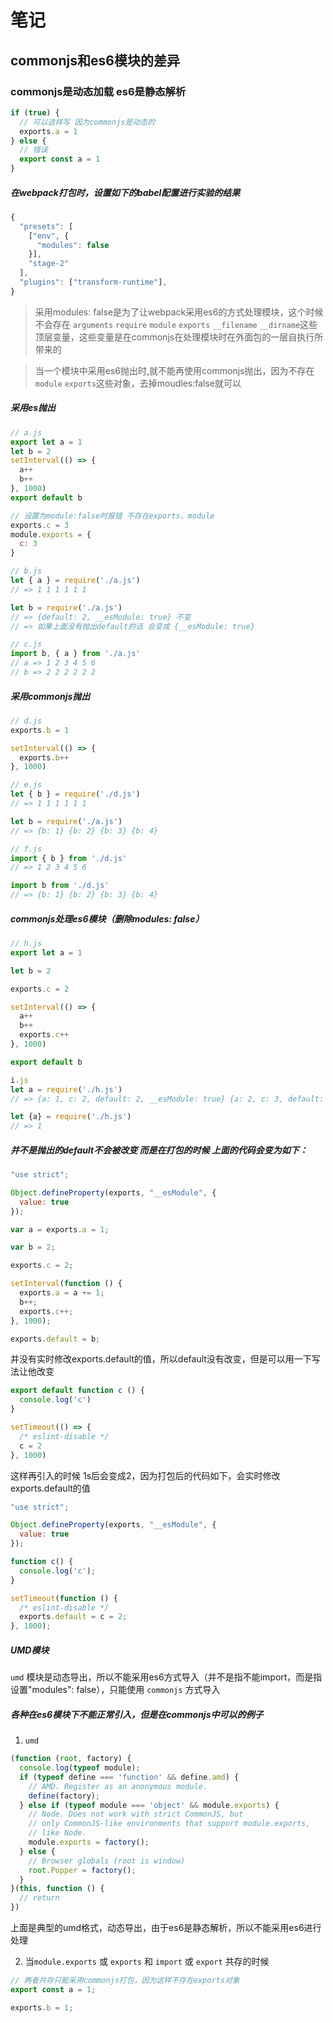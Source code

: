 # 笔记

## commonjs和es6模块的差异

### commonjs是动态加载 es6是静态解析

```js
if (true) {
  // 可以这样写 因为commonjs是动态的
  exports.a = 1
} else {
  // 错误
  export const a = 1
}
```

##### 在webpack打包时，设置如下的babel配置进行实验的结果

```js
{
  "presets": [
    ["env", {
      "modules": false
    }],
    "stage-2"
  ],
  "plugins": ["transform-runtime"],
}
```

> 采用modules: false是为了让webpack采用es6的方式处理模块，这个时候不会存在 `arguments` `require` `module` `exports` `__filename` `__dirname`这些顶层变量，这些变量是在commonjs在处理模块时在外面包的一层自执行所带来的

> 当一个模块中采用es6抛出时,就不能再使用commonjs抛出，因为不存在`module` `exports`这些对象，去掉moudles:false就可以

##### 采用es抛出
```js
// a.js
export let a = 1
let b = 2
setInterval(() => {
  a++
  b++
}, 1000)
export default b

// 设置为module:false时报错 不存在exports、module
exports.c = 3
module.exports = {
  c: 3
}
```

```js
// b.js
let { a } = require('./a.js')
// => 1 1 1 1 1 1

let b = require('./a.js')
// => {default: 2, __esModule: true} 不变
// => 如果上面没有抛出default的话 会变成 {__esModule: true}
```

```js
// c.js
import b, { a } from './a.js'
// a => 1 2 3 4 5 6
// b => 2 2 2 2 2 2
```


##### 采用commonjs抛出
```js
// d.js
exports.b = 1

setInterval(() => {
  exports.b++
}, 1000)
```

```js
// e.js
let { b } = require('./d.js')
// => 1 1 1 1 1 1

let b = require('./a.js')
// => {b: 1} {b: 2} {b: 3} {b: 4}
```

```js
// f.js
import { b } from './d.js'
// => 1 2 3 4 5 6

import b from './d.js'
// => {b: 1} {b: 2} {b: 3} {b: 4}
```

##### commonjs处理es6模块（删除modules: false）

```js
// h.js
export let a = 1

let b = 2

exports.c = 2

setInterval(() => {
  a++
  b++
  exports.c++
}, 1000)

export default b
```

```js
i.js
let a = require('./h.js')
// => {a: 1, c: 2, default: 2, __esModule: true} {a: 2, c: 3, default: 2, __esModule: true} {a: 3, c: 4, default: 2, __esModule: true}

let {a} = require('./h.js')
// => 1
```

##### 并不是抛出的default不会被改变 而是在打包的时候 上面的代码会变为如下：

```js
"use strict";

Object.defineProperty(exports, "__esModule", {
  value: true
});

var a = exports.a = 1;

var b = 2;

exports.c = 2;

setInterval(function () {
  exports.a = a += 1;
  b++;
  exports.c++;
}, 1000);

exports.default = b;
```

并没有实时修改exports.default的值，所以default没有改变，但是可以用一下写法让他改变

```js
export default function c () {
  console.log('c')
}

setTimeout(() => {
  /* eslint-disable */
  c = 2
}, 1000)
```

这样再引入的时候 1s后会变成2，因为打包后的代码如下，会实时修改exports.default的值

```js
"use strict";

Object.defineProperty(exports, "__esModule", {
  value: true
});

function c() {
  console.log('c');
}

setTimeout(function () {
  /* eslint-disable */
  exports.default = c = 2;
}, 1000);

```

##### UMD模块

`umd` 模块是动态导出，所以不能采用es6方式导入（并不是指不能import，而是指设置"modules": false），只能使用 `commonjs` 方式导入


##### 各种在es6模块下不能正常引入，但是在commonjs中可以的例子

1. `umd`

```js
(function (root, factory) {
  console.log(typeof module);
  if (typeof define === 'function' && define.amd) {
    // AMD. Register as an anonymous module.
    define(factory);
  } else if (typeof module === 'object' && module.exports) {
    // Node. Does not work with strict CommonJS, but
    // only CommonJS-like environments that support module.exports,
    // like Node.
    module.exports = factory();
  } else {
    // Browser globals (root is window)
    root.Popper = factory();
  }
}(this, function () {
  // return 
})
```

上面是典型的umd格式，动态导出，由于es6是静态解析，所以不能采用es6进行处理

2. 当`module.exports` 或 `exports` 和 `import` 或 `export` 共存的时候

```js
// 两者共存只能采用commonjs打包，因为这样不存在exports对象
export const a = 1;

exports.b = 1;
```
